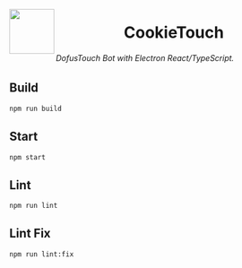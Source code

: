 <a href="url"><img src="https://img4.hostingpics.net/pics/628470cookieicon.png" align="left" height="80" width="80"></a>
<center>
	<h1>CookieTouch</h1>
</center>

###### DofusTouch Bot with Electron React/TypeScript.

## Build
```sh
npm run build
```

## Start
```sh
npm start
```

## Lint
```sh
npm run lint
```

## Lint Fix
```sh
npm run lint:fix
```
